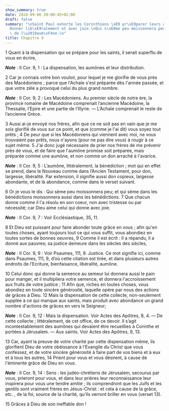 ```yaml
---
show_summary: true
date: 2024-09-06 20:00:45+02:00
draft: false
summary: "\nSaint Paul exhorte les Corinthiens \xE0 pr\xE9parer leurs aum\xF4nes.\n\
  Donner lib\xE9ralement et avec joie.\nQui s\xE8me peu moissonnera peu.\nAvantages\
  \ de l\u2019aum\xF4ne.\n"
title: Chapitre 9
---
```





1 Quant à la dispensation qui se prépare pour les saints, il serait superflu de vous en écrire,

***Note*** :  II Cor. 9, 1 : La dispensation, les aumônes et leur distribution.

2 Car je connais votre bon vouloir, pour lequel je me glorifie de vous près des Macédoniens ; parce que l'Achaïe s'est préparée dès l'année passée, et que votre zèle a provoqué celui du plus grand nombre.

***Note*** :  II Cor. 9, 2 : Les Macédoniens. Au premier siècle de notre ère, la province romaine de Macédoine comprenait l’ancienne Macédoine, la Thessalie, l’Epire et une partie de l’Illyrie. ― L’Achaïe comprenait le reste de l’ancienne Grèce.

3 Aussi ai-je envoyé nos frères, afin que ce ne soit pas en vain que je me sois glorifié de vous sur ce point, et que (comme je l'ai dit) vous soyez tout prêts ; 4 De peur que si les Macédoniens qui viennent avec moi, ne vous trouvaient pas prêts, nous n'ayons (pour ne pas dire vous) à rougir à ce sujet même. 5 J'ai donc jugé nécessaire de prier nos frères de me prévenir près de vous, et de faire que l'aumône promise soit préparée, mais préparée comme une aumône, et non comme un don arraché à l'avarice.

***Note*** :  II Cor. 9, 5 : L’aumône, littéralement, la bénédiction ; mot qui en effet se prend, dans le Nouveau comme dans l’Ancien Testament, pour don, largesse, libéralité. Par extension, il signifie aussi don copieux, largesse abondante, et de là abondance, comme dans le verset suivant.


6 Or je vous le dis : Qui sème peu moissonnera peu; et qui sème dans les bénédictions moissonnera aussi dans les bénédictions. 7 Que chacun donne comme il l'a résolu en son coeur, non avec tristesse ou par nécessité; car Dieu aime celui qui donne avec joie.

***Note*** :  II Cor. 9, 7 : Voir Ecclésiastique, 35, 11.


8 Et Dieu est puissant pour faire abonder toute grâce en vous ; afin qu'en toutes choses, ayant toujours tout ce qui vous suffit, vous abondiez en toutes sortes de bonnes oeuvres, 9 Comme il est écrit : Il a répandu, il a donné aux pauvres; sa justice demeure dans les siècles des siècles,

***Note*** :  II Cor. 9, 9 : Voir Psaumes, 111, 9. Justice. Ce mot signifie ici, comme dans Psaumes, 111, 9, d’où cette citation est tirée, et dans plusieurs autres endroits de l’Ecriture, bienfaisance, libéralité, aumône.


10 Celui donc qui donne la semence au semeur lui donnera aussi le pain pour manger, et il multipliera votre semence, et donnera l'accroissement aux fruits de votre justice ; 11 Afin que, riches en toutes choses, vous abondiez en toute sincère générosité, laquelle opère par nous des actions de grâces à Dieu. 12 Mais la dispensation de cette collecte, non-seulement supplée à ce qui manque aux saints, mais produit avec abondance un grand nombre d'actions de grâces en vers le Seigneur;

***Note*** :  II Cor. 9, 12 : Mais la dispensation. Voir Actes des Apôtres, 8, 4. ― De cette collecte ; littéralement, de cet office, de ce devoir. Il s’agit incontestablement des aumônes qui devaient être recueillies à Corinthe et portées à Jérusalem. ― Aux saints. Voir Actes des Apôtres, 9, 13.

13 Car, ayant la preuve de votre charité par cette dispensation même, ils glorifient Dieu de votre obéissance à l'Evangile du Christ que vous confessez, et de votre sincère générosité à faire part de vos biens et à eux et à tous les autres, 14 Prient pour vous et vous désirent, à cause de l'éminente grâce de Dieu en vous.

***Note*** :  II Cor. 9, 14 : Sens : les judéo-chrétiens de Jérusalem, secourus par vous, prieront pour vous, et dans leur prières leur reconnaissance leur inspirera pour vous une tendre amitié ; ils comprendront que les Juifs et les gentils sont vraiment frères en Jésus-Christ : et cela à cause de la grâce, etc. , de la foi, source de la charité, qu’ils verront briller en vous (verset 13).

15 Grâces à Dieu de son ineffable don !

